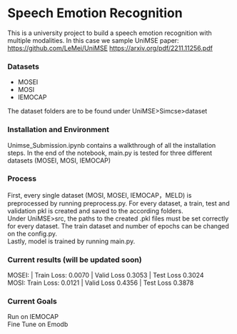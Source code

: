 # Speech Emotion Recognition
This is a university project to build a speech emotion recognition with multiple modalities.
In this case we sample UniMSE paper: 
https://github.com/LeMei/UniMSE
https://arxiv.org/pdf/2211.11256.pdf

### Datasets
- MOSEI
- MOSI
- IEMOCAP

The dataset folders are to be found under UniMSE>Simcse>dataset
### Installation and Environment
Unimse_Submission.ipynb contains a walkthrough of all the installation steps. In the end of the notebook, main.py is tested for three different datasets (MOSEI, MOSI, IEMOCAP)

### Process
First, every single dataset (MOSI, MOSEI, IEMOCAP，MELD)  is preprocessed by running preprocess.py. For every dataset, a train, test and validation pkl is created and saved to the according folders.<br /> 
Under UniMSE>src, the paths to the created .pkl files must be set correctly for every dataset. The train dataset and number of epochs can be changed on the config.py. <br /> 
Lastly, model is trained by running main.py.

### Current results (will be updated soon)
MOSEI: | Train Loss: 0.0070 | Valid Loss 0.3053 | Test Loss 0.3024 <br/> 
MOSI:  Train Loss: 0.0121 | Valid Loss 0.4356 | Test Loss 0.3878

### Current Goals
Run on IEMOCAP <br/> 
Fine Tune on Emodb


